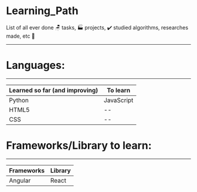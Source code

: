 # Learning_Path
  List of all ever done 🪑 tasks, 🏭 projects, ✔️ studied algorithms, researches made, etc 💾

---

# Languages:
---
| Learned so far (and improving) | To learn |
| ----------- | ----------- |
| Python | JavaScript |
| HTML5 | -- |
| CSS | -- |

# Frameworks/Library to learn:
---
| Frameworks | Library |
| --- | --- |
| Angular | React |
